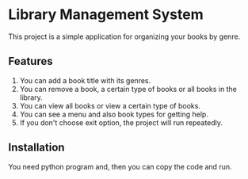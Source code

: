 # Library Management System
This project is a simple application for organizing your books by genre.
## Features 
1. You can add a book title with its genres.
2. You can remove a book, a certain type of books or all books in the library.
3. You can view all books or view a certain type of books.
4. You can see a menu and also book types for getting help.
5. If you don't choose exit option, the project will run repeatedly. 
## Installation
You need python program and, then you can copy the code and run. 
